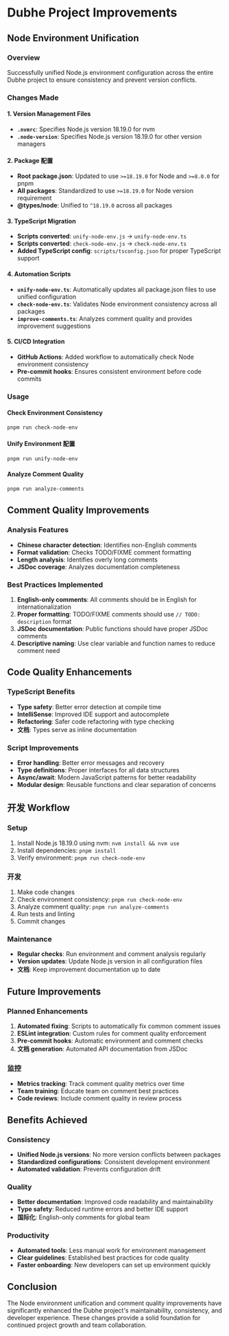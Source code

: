 # Dubhe Project Improvements

## Node Environment Unification

### Overview
Successfully unified Node.js environment configuration across the entire Dubhe project to ensure consistency and prevent version conflicts.

### Changes Made

#### 1. Version Management Files
- **`.nvmrc`**: Specifies Node.js version 18.19.0 for nvm
- **`.node-version`**: Specifies Node.js version 18.19.0 for other version managers

#### 2. Package 配置
- **Root package.json**: Updated to use `>=18.19.0` for Node and `>=8.0.0` for pnpm
- **All packages**: Standardized to use `>=18.19.0` for Node version requirement
- **@types/node**: Unified to `^18.19.0` across all packages

#### 3. TypeScript Migration
- **Scripts converted**: `unify-node-env.js` → `unify-node-env.ts`
- **Scripts converted**: `check-node-env.js` → `check-node-env.ts`
- **Added TypeScript config**: `scripts/tsconfig.json` for proper TypeScript support

#### 4. Automation Scripts
- **`unify-node-env.ts`**: Automatically updates all package.json files to use unified configuration
- **`check-node-env.ts`**: Validates Node environment consistency across all packages
- **`improve-comments.ts`**: Analyzes comment quality and provides improvement suggestions

#### 5. CI/CD Integration
- **GitHub Actions**: Added workflow to automatically check Node environment consistency
- **Pre-commit hooks**: Ensures consistent environment before code commits

### Usage

#### Check Environment Consistency
```bash
pnpm run check-node-env
```

#### Unify Environment 配置
```bash
pnpm run unify-node-env
```

#### Analyze Comment Quality
```bash
pnpm run analyze-comments
```

## Comment Quality Improvements

### Analysis Features
- **Chinese character detection**: Identifies non-English comments
- **Format validation**: Checks TODO/FIXME comment formatting
- **Length analysis**: Identifies overly long comments
- **JSDoc coverage**: Analyzes documentation completeness

### Best Practices Implemented
1. **English-only comments**: All comments should be in English for internationalization
2. **Proper formatting**: TODO/FIXME comments should use `// TODO: description` format
3. **JSDoc documentation**: Public functions should have proper JSDoc comments
4. **Descriptive naming**: Use clear variable and function names to reduce comment need

## Code Quality Enhancements

### TypeScript Benefits
- **Type safety**: Better error detection at compile time
- **IntelliSense**: Improved IDE support and autocomplete
- **Refactoring**: Safer code refactoring with type checking
- **文档**: Types serve as inline documentation

### Script Improvements
- **Error handling**: Better error messages and recovery
- **Type definitions**: Proper interfaces for all data structures
- **Async/await**: Modern JavaScript patterns for better readability
- **Modular design**: Reusable functions and clear separation of concerns

## 开发 Workflow

### Setup
1. Install Node.js 18.19.0 using nvm: `nvm install && nvm use`
2. Install dependencies: `pnpm install`
3. Verify environment: `pnpm run check-node-env`

### 开发
1. Make code changes
2. Check environment consistency: `pnpm run check-node-env`
3. Analyze comment quality: `pnpm run analyze-comments`
4. Run tests and linting
5. Commit changes

### Maintenance
- **Regular checks**: Run environment and comment analysis regularly
- **Version updates**: Update Node.js version in all configuration files
- **文档**: Keep improvement documentation up to date

## Future Improvements

### Planned Enhancements
1. **Automated fixing**: Scripts to automatically fix common comment issues
2. **ESLint integration**: Custom rules for comment quality enforcement
3. **Pre-commit hooks**: Automatic environment and comment checks
4. **文档 generation**: Automated API documentation from JSDoc

### 监控
- **Metrics tracking**: Track comment quality metrics over time
- **Team training**: Educate team on comment best practices
- **Code reviews**: Include comment quality in review process

## Benefits Achieved

### Consistency
- **Unified Node.js versions**: No more version conflicts between packages
- **Standardized configurations**: Consistent development environment
- **Automated validation**: Prevents configuration drift

### Quality
- **Better documentation**: Improved code readability and maintainability
- **Type safety**: Reduced runtime errors and better IDE support
- **国际化**: English-only comments for global team

### Productivity
- **Automated tools**: Less manual work for environment management
- **Clear guidelines**: Established best practices for code quality
- **Faster onboarding**: New developers can set up environment quickly

## Conclusion

The Node environment unification and comment quality improvements have significantly enhanced the Dubhe project's maintainability, consistency, and developer experience. These changes provide a solid foundation for continued project growth and team collaboration. 
